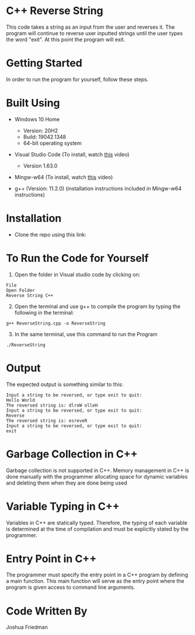 # C++ Reverse String
This code takes a string as an input from the user and reverses it. The program will continue to reverse user inputted strings until the user types the word "exit". At this point 
the program will exit. 

# Getting Started
In order to run the program for yourself, follow these steps.

# Built Using
  - Windows 10 Home 
    - Version: 20H2
    - Build: 19042.1348
    - 64-bit operating system
  
  - Visual Studio Code (To install, watch [this](https://youtu.be/r1zCtg_wqCA) video) 
    - Version 1.63.0   
   
   - Mingw-w64 (To install, watch [this](https://www.youtube.com/watch?v=0HD0pqVtsmw) video) 
   
   - g++ (Version: 11.2.0) (installation instructions included in Mingw-w64 instructions)

# Installation
 -  Clone the repo using this link: 
 
# To Run the Code for Yourself
1. Open the folder in Visual studio code by clicking on:
```
File
Open Folder
Reverse String C++
```
2. Open the terminal and use g++ to compile the program by typing the following in the terminal:
```
g++ ReverseString.cpp -o ReverseString
```
3. In the same terminal, use this command to run the Program
```
./ReverseString
```

# Output
The expected output is something similar to this:
```
Input a string to be reversed, or type exit to quit:
Hello World
The reversed string is: dlroW olleH
Input a string to be reversed, or type exit to quit:
Reverse
The reversed string is: esreveR
Input a string to be reversed, or type exit to quit:
exit
```

# Garbage Collection in C++
Garbage collection is not supported in C++. Memory management in C++ is done manually with the programmer allocating space for dynamic variables and deleting them when they are 
done being used 

# Variable Typing in C++
Variables in C++ are statically typed. Therefore, the typing of each variable is determined at the time of compilation and must be explicitly stated by the programmer.

# Entry Point in C++ 
The programmer must specify the entry point in a C++ program by defining a main function. This main function will serve as the entry point where the program is given access
to command line arguments.

# Code Written By
Joshua Friedman
